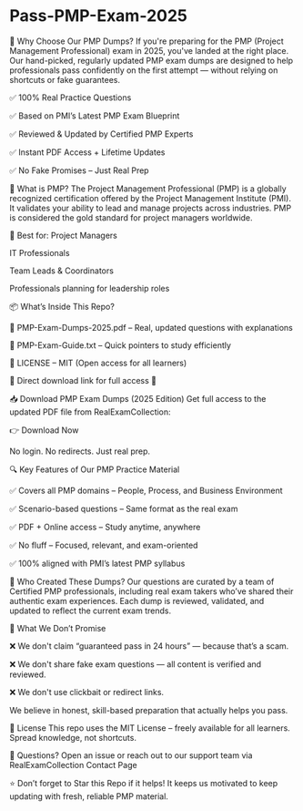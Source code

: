 # Pass-PMP-Exam-2025
🎯 Why Choose Our PMP Dumps?
If you're preparing for the PMP (Project Management Professional) exam in 2025, you've landed at the right place. Our hand-picked, regularly updated PMP exam dumps are designed to help professionals pass confidently on the first attempt — without relying on shortcuts or fake guarantees.

✅ 100% Real Practice Questions

✅ Based on PMI’s Latest PMP Exam Blueprint

✅ Reviewed & Updated by Certified PMP Experts

✅ Instant PDF Access + Lifetime Updates

✅ No Fake Promises – Just Real Prep

📘 What is PMP?
The Project Management Professional (PMP) is a globally recognized certification offered by the Project Management Institute (PMI). It validates your ability to lead and manage projects across industries. PMP is considered the gold standard for project managers worldwide.

👔 Best for:
Project Managers

IT Professionals

Team Leads & Coordinators

Professionals planning for leadership roles

📦 What’s Inside This Repo?

🔹 PMP-Exam-Dumps-2025.pdf – Real, updated questions with explanations

🔹 PMP-Exam-Guide.txt – Quick pointers to study efficiently

🔹 LICENSE – MIT (Open access for all learners)

🔹 Direct download link for full access 🔽

📥 Download PMP Exam Dumps (2025 Edition)
Get full access to the updated PDF file from RealExamCollection:

👉 Download Now

No login. No redirects. Just real prep.

🔍 Key Features of Our PMP Practice Material

✅ Covers all PMP domains – People, Process, and Business Environment

✅ Scenario-based questions – Same format as the real exam

✅ PDF + Online access – Study anytime, anywhere

✅ No fluff – Focused, relevant, and exam-oriented

✅ 100% aligned with PMI’s latest PMP syllabus

🧠 Who Created These Dumps?
Our questions are curated by a team of Certified PMP professionals, including real exam takers who’ve shared their authentic exam experiences. Each dump is reviewed, validated, and updated to reflect the current exam trends.

🚫 What We Don’t Promise

❌ We don't claim “guaranteed pass in 24 hours” — because that’s a scam.

❌ We don't share fake exam questions — all content is verified and reviewed.

❌ We don't use clickbait or redirect links.

We believe in honest, skill-based preparation that actually helps you pass.

📄 License
This repo uses the MIT License – freely available for all learners. Spread knowledge, not shortcuts.

💬 Questions?
Open an issue or reach out to our support team via RealExamCollection Contact Page

⭐ Don’t forget to Star this Repo if it helps!
It keeps us motivated to keep updating with fresh, reliable PMP material.

